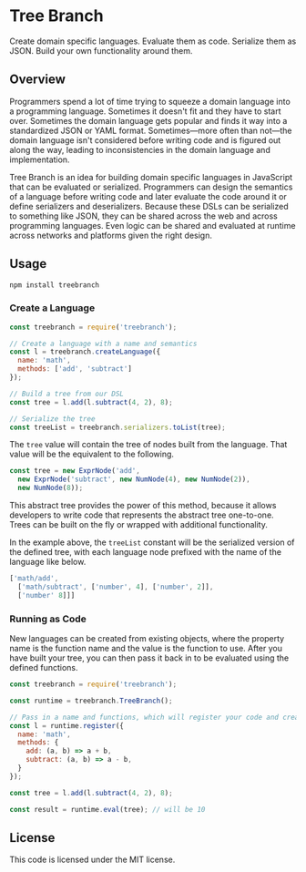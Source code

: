 # Tree Branch

Create domain specific languages. Evaluate them as code. Serialize them as JSON. Build your own functionality around them.

## Overview

Programmers spend a lot of time trying to squeeze a domain language into a programming language. Sometimes it doesn't fit and they have to start over. Sometimes the domain language gets popular and finds it way into a standardized JSON or YAML format. Sometimes—more often than not—the domain language isn't considered before writing code and is figured out along the way, leading to inconsistencies in the domain language and implementation.

Tree Branch is an idea for building domain specific languages in JavaScript that can be evaluated or serialized. Programmers can design the semantics of a language before writing code and later evaluate the code around it or define serializers and deserializers. Because these DSLs can be serialized to something like JSON, they can be shared across the web and across programming languages. Even logic can be shared and evaluated at runtime across networks and platforms given the right design. 

## Usage

```sh
npm install treebranch
```

### Create a Language

```javascript
const treebranch = require('treebranch');

// Create a language with a name and semantics
const l = treebranch.createLanguage({
  name: 'math', 
  methods: ['add', 'subtract']
});

// Build a tree from our DSL
const tree = l.add(l.subtract(4, 2), 8);

// Serialize the tree
const treeList = treebranch.serializers.toList(tree);
```

The `tree` value will contain the tree of nodes built from the language. That value will be the equivalent to the following.

```javascript
const tree = new ExprNode('add',
  new ExprNode('subtract', new NumNode(4), new NumNode(2)),
  new NumNode(8));
```

This abstract tree provides the power of this method, because it allows developers to write code that represents the abstract tree one-to-one. Trees can be built on the fly or wrapped with additional functionality.

In the example above, the `treeList` constant will be the serialized version of the defined tree, with each language node prefixed with the name of the language like below.

```javascript
['math/add',
  ['math/subtract', ['number', 4], ['number', 2]],
  ['number' 8]]]
```

### Running as Code

New languages can be created from existing objects, where the property name is the function name and the value is the function to use. After you have built your tree, you can then pass it back in to be evaluated using the defined functions.

```javascript
const treebranch = require('treebranch');

const runtime = treebranch.TreeBranch();

// Pass in a name and functions, which will register your code and create a language for you.
const l = runtime.register({
  name: 'math', 
  methods: {
    add: (a, b) => a + b,
    subtract: (a, b) => a - b,
  }
});

const tree = l.add(l.subtract(4, 2), 8);

const result = runtime.eval(tree); // will be 10
```

## License

This code is licensed under the MIT license.
